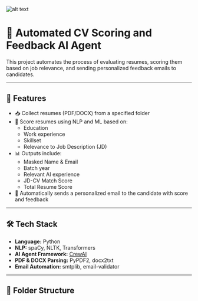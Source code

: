 ![alt text](<img width="997" alt="Image" src="https://github.com/user-attachments/assets/9be9fd4c-03db-4df2-a0c0-f230c3a5b9dd" />)

# 🤖 Automated CV Scoring and Feedback AI Agent

This project automates the process of evaluating resumes, scoring them based on job relevance, and sending personalized feedback emails to candidates.

---

## 📌 Features

- 📥 Collect resumes (PDF/DOCX) from a specified folder
- 🧠 Score resumes using NLP and ML based on:
  - Education
  - Work experience
  - Skillset
  - Relevance to Job Description (JD)
- 📊 Outputs include:
  - Masked Name & Email
  - Batch year
  - Relevant AI experience
  - JD-CV Match Score
  - Total Resume Score
- 📧 Automatically sends a personalized email to the candidate with score and feedback

---

## 🛠️ Tech Stack

- **Language:** Python
- **NLP:** spaCy, NLTK, Transformers
- **AI Agent Framework:** [CrewAI](https://github.com/joaomdmoura/crewAI)
- **PDF & DOCX Parsing:** PyPDF2, docx2txt
- **Email Automation:** smtplib, email-validator

---

## 📁 Folder Structure

